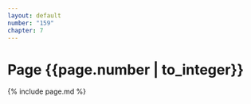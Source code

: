 ```yaml
---
layout: default
number: "159"
chapter: 7
---
```


# Page {{page.number | to_integer}}
{% include page.md %}
